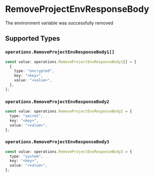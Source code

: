 # RemoveProjectEnvResponseBody

The environment variable was successfully removed


## Supported Types

### `operations.RemoveProjectEnvResponseBody1[]`

```typescript
const value: operations.RemoveProjectEnvResponseBody1[] = [
  {
    type: "encrypted",
    key: "<key>",
    value: "<value>",
  },
];
```

### `operations.RemoveProjectEnvResponseBody2`

```typescript
const value: operations.RemoveProjectEnvResponseBody2 = {
  type: "secret",
  key: "<key>",
  value: "<value>",
};
```

### `operations.RemoveProjectEnvResponseBody3`

```typescript
const value: operations.RemoveProjectEnvResponseBody3 = {
  type: "system",
  key: "<key>",
  value: "<value>",
};
```

